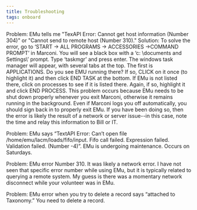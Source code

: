 ```yaml
---
title: Troubleshooting
tags: onboard
---
```


Problem: EMu tells me "TexAPI Error: Cannot get host information (Number 304)" or "Cannot send to remote host (Number 310)." Solution: To solve the error, go to ‘START -> ALL PROGRAMS -> ACCESSORIES ->COMMAND PROMPT’ in Marconi. You will see a black box with a ‘c: \documents and Settings\’  prompt. Type ‘taskmgr’ and press enter. The windows task manager will appear, with several tabs at the top.  The first is APPLICATIONS.  Do you see EMU running there?  If so, CLICK on it once (to highlight it) and then click END TASK at the bottom. If EMu is not listed there, click on processes to see if it is listed there.  Again, if so, highlight it and click END PROCESS. This problem occurs because EMu needs to be shut down properly whenever you exit Marconi, otherwise it remains running in the background. Even if Marconi logs you off automatically, you should sign back in to properly exit EMu. If you have been doing so, then the error is likely the result of a network or server issue--in this case, note the time and relay this information to Bill or IT.

Problem: EMu says “TextAPI Error: Can’t open file /home/emu/lacm/loads/fifo/input. Fifo call failed. Expression failed. Validation failed. (Number -4)”. EMu is undergoing maintenance. Occurs on Saturdays.

Problem: EMu error Number 310. It was likely a network error.  I have not seen that specific error number while using EMu, but it is typically related to querying a remote system.  My guess is there was a momentary network disconnect while your volunteer was in EMu.

Problem: EMu error when you try to delete a record says “attached to Taxonomy.” You need to delete a record.
